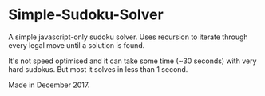 # Simple-Sudoku-Solver

A simple javascript-only sudoku solver. Uses recursion to iterate through every legal move until a solution is found.

It's not speed optimised and it can take some time (~30 seconds) with very hard sudokus. But most it solves in less than 1 second.

Made in December 2017.
